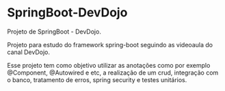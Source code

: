 # SpringBoot-DevDojo
Projeto de SpringBoot - DevDojo.
 
Projeto para estudo do framework spring-boot seguindo as videoaula do canal DevDojo.
 
Esse projeto tem como objetivo utilizar as anotações como por exemplo @Component, @Autowired e etc, a realização de um crud, integração com o banco, tratamento de erros, spring security e testes unitários. 
